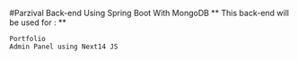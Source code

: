 #Parzival Back-end Using Spring Boot With MongoDB
** This back-end will be used for : **
```
Portfolio
Admin Panel using Next14 JS
```
